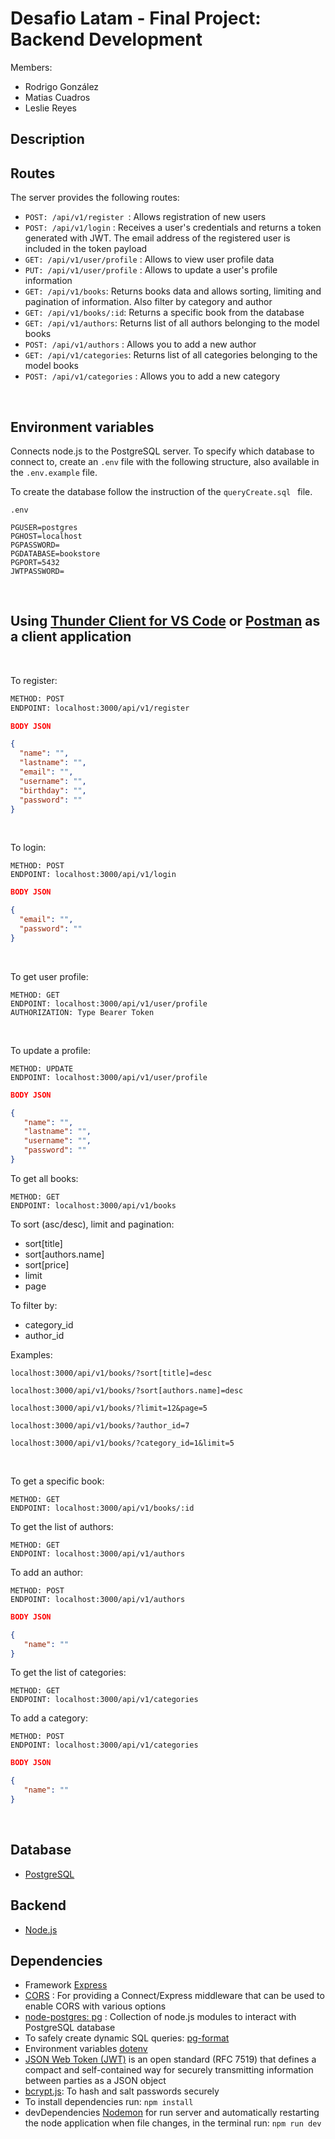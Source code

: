 # Desafio Latam - Final Project: Backend Development

Members:
- Rodrigo González
- Matias Cuadros
- Leslie Reyes

## Description


## Routes
The server provides the following routes:

- `POST: /api/v1/register `: Allows registration of new users
- `POST: /api/v1/login` : Receives a user's credentials and returns a token generated with JWT. The email address of the registered user is included in the token payload
- `GET: /api/v1/user/profile` : Allows to view user profile data
- `PUT: /api/v1/user/profile` : Allows to update a user's profile information 
- `GET: /api/v1/books`: Returns books data and allows sorting, limiting and pagination of information. Also filter by category and author
- `GET: /api/v1/books/:id`: Returns a specific book from the database
- `GET: /api/v1/authors`: Returns list of all authors belonging to the model books
- `POST: /api/v1/authors` : Allows you to add a new author
- `GET: /api/v1/categories`: Returns list of all categories belonging to the model books
- `POST: /api/v1/categories` : Allows you to add a new category

<br>


Environment variables
-------
Connects node.js to the PostgreSQL server. To specify which database to connect to, create an `.env` file with the following structure, also available in the `.env.example` file.

To create the database follow the instruction of the `queryCreate.sql ` file.

```
.env

PGUSER=postgres 
PGHOST=localhost
PGPASSWORD=
PGDATABASE=bookstore
PGPORT=5432
JWTPASSWORD=
```

<br>


Using [Thunder Client for VS Code](https://www.thunderclient.com/) or [Postman](https://www.postman.com/) as a client application
-------
<br>

To register:
```html
METHOD: POST 
ENDPOINT: localhost:3000/api/v1/register
```
```JSON
BODY JSON

{
  "name": "",
  "lastname": "",
  "email": "",
  "username": "",
  "birthday": "",
  "password": ""
}
```

<br>

To login:

```
METHOD: POST
ENDPOINT: localhost:3000/api/v1/login
```

```JSON
BODY JSON

{
  "email": "",
  "password": ""
}
```
<br>

To get user profile:

```
METHOD: GET
ENDPOINT: localhost:3000/api/v1/user/profile
AUTHORIZATION: Type Bearer Token
```
<br>

To update a profile:

```
METHOD: UPDATE
ENDPOINT: localhost:3000/api/v1/user/profile
```

```JSON
BODY JSON

{
   "name": "",
   "lastname": "",
   "username": "",
   "password": ""
}
```

To get all books:

```
METHOD: GET
ENDPOINT: localhost:3000/api/v1/books
```

To sort (asc/desc), limit and pagination:

- sort[title]
- sort[authors.name]
- sort[price]
- limit
- page

To filter by:
- category_id
- author_id

Examples:

```
localhost:3000/api/v1/books/?sort[title]=desc
```

```
localhost:3000/api/v1/books/?sort[authors.name]=desc
```

```
localhost:3000/api/v1/books/?limit=12&page=5
```

```
localhost:3000/api/v1/books/?author_id=7
```
```
localhost:3000/api/v1/books/?category_id=1&limit=5
```

<br>

To get a specific book:

```
METHOD: GET
ENDPOINT: localhost:3000/api/v1/books/:id
```

To get the list of authors:

```
METHOD: GET
ENDPOINT: localhost:3000/api/v1/authors
```

To add an author:

```
METHOD: POST
ENDPOINT: localhost:3000/api/v1/authors
```


```JSON
BODY JSON

{
   "name": ""
}
```

To get the list of categories:

```
METHOD: GET
ENDPOINT: localhost:3000/api/v1/categories
```

To add a category:

```
METHOD: POST
ENDPOINT: localhost:3000/api/v1/categories
```


```JSON
BODY JSON

{
   "name": ""
}
```


<br>

Database
-------
- [PostgreSQL](https://www.postgresql.org/)


Backend
-------

- [Node.js](https://nodejs.dev/)



## Dependencies

- Framework [Express](https://expressjs.com/es/)
- [CORS](https://expressjs.com/en/resources/middleware/cors.html) : For providing a Connect/Express middleware that can be used to enable CORS with various options 
- [node-postgres: pg](https://node-postgres.com/) : Collection of node.js modules to interact with PostgreSQL database 
- To safely create dynamic SQL queries: [pg-format](https://www.npmjs.com/package/pg-format)
- Environment variables [dotenv](https://www.npmjs.com/package/dotenv)
- [JSON Web Token (JWT)](https://jwt.io/) is an open standard (RFC 7519) that defines a compact and self-contained way for securely transmitting information between parties as a JSON object
- [bcrypt.js](https://www.npmjs.com/package/bcryptjs): To hash and salt passwords securely
- To install dependencies run: `npm install`
- devDependencies [Nodemon](https://www.npmjs.com/package/nodemon) for run server and automatically restarting the node application when file changes, in the terminal run: `npm run dev`